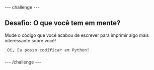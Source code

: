 \--- challenge \---

## Desafio: O que você tem em mente?

Mude o código que você acabou de escrever para imprimir algo mais interessante sobre você!

![screenshot](images/me-mind.png)

\--- /challenge \---